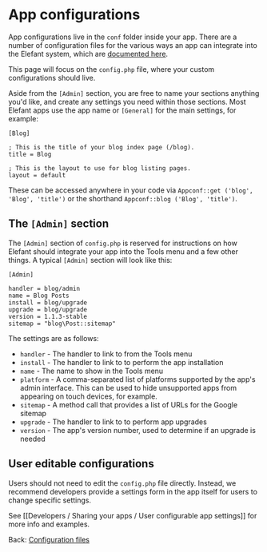 # App configurations

App configurations live in the `conf` folder inside your app. There are a number of configuration files for the various ways an app can integrate into the Elefant system, which are [documented here](/docs/2.2/developers/making-your-own-apps#configuration-files).

This page will focus on the `config.php` file, where your custom configurations should live.

Aside from the `[Admin]` section, you are free to name your sections anything you'd like, and create any settings you need within those sections. Most Elefant apps use the app name or `[General]` for the main settings, for example:

~~~
[Blog]

; This is the title of your blog index page (/blog).
title = Blog

; This is the layout to use for blog listing pages.
layout = default
~~~

These can be accessed anywhere in your code via `Appconf::get ('blog', 'Blog', 'title')` or the shorthand `Appconf::blog ('Blog', 'title')`.

## The `[Admin]` section

The `[Admin]` section of `config.php` is reserved for instructions on how Elefant should integrate your app into the Tools menu and a few other things. A typical `[Admin]` section will look like this:

~~~
[Admin]

handler = blog/admin
name = Blog Posts
install = blog/upgrade
upgrade = blog/upgrade
version = 1.1.3-stable
sitemap = "blog\Post::sitemap"
~~~

The settings are as follows:

* `handler` - The handler to link to from the Tools menu
* `install` - The handler to link to to perform the app installation
* `name` - The name to show in the Tools menu
* `platform` - A comma-separated list of platforms supported by the app's admin interface. This can be used to hide unsupported apps from appearing on touch devices, for example.
* `sitemap` - A method call that provides a list of URLs for the Google sitemap
* `upgrade` - The handler to link to to perform app upgrades
* `version` - The app's version number, used to determine if an upgrade is needed

## User editable configurations

Users should not need to edit the `config.php` file directly. Instead, we recommend developers provide a settings form in the app itself for users to change specific settings.

See [[Developers / Sharing your apps / User configurable app settings]] for more info and examples.

Back: [Configuration files](/docs/2.2/developers/making-your-own-apps#configuration-files)
